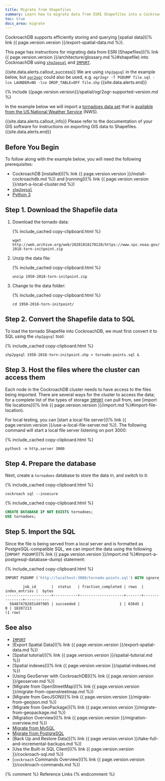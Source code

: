 ```yaml
---
title: Migrate from Shapefiles
summary: Learn how to migrate data from ESRI Shapefiles into a CockroachDB cluster.
toc: true
docs_area: migrate
---
```


CockroachDB supports efficiently storing and querying [spatial data]({% link {{ page.version.version }}/export-spatial-data.md %}).

This page has instructions for migrating data from ESRI [Shapefiles]({% link {{ page.version.version }}/architecture/glossary.md %}#shapefile) into CockroachDB using [`shp2pgsql`](https://manpages.debian.org/stretch/postgis/shp2pgsql.1.html) and [`IMPORT`][import].

{{site.data.alerts.callout_success}}
We are using `shp2pgsql` in the example below, but [`ogr2ogr`](https://gdal.org/programs/ogr2ogr.html) could also be used, e.g.
`ogr2ogr -f PGDUMP file.sql -lco LAUNDER=NO -lco DROP_TABLE=OFF file.shp`
{{site.data.alerts.end}}

{% include {{page.version.version}}/spatial/ogr2ogr-supported-version.md %}

In the example below we will import a [tornadoes data set](http://web.archive.org/web/20201018170120/https://www.spc.noaa.gov/gis/svrgis/zipped/1950-2018-torn-initpoint.zip) that is [available from the US National Weather Service](https://www.spc.noaa.gov/gis/svrgis/) (NWS).

{{site.data.alerts.callout_info}}
Please refer to the documentation of your GIS software for instructions on exporting GIS data to Shapefiles.
{{site.data.alerts.end}}

## Before You Begin

To follow along with the example below, you will need the following prerequisites:

- CockroachDB [installed]({% link {{ page.version.version }}/install-cockroachdb.md %}) and [running]({% link {{ page.version.version }}/start-a-local-cluster.md %})
- [`shp2pgsql`](https://manpages.debian.org/stretch/postgis/shp2pgsql.1.html)
- [Python 3](https://www.python.org)

## Step 1. Download the Shapefile data

1. Download the tornado data:

    {% include_cached copy-clipboard.html %}
    ~~~ shell
    wget http://web.archive.org/web/20201018170120/https://www.spc.noaa.gov/gis/svrgis/zipped/1950-2018-torn-initpoint.zip
    ~~~

1. Unzip the data file:

    {% include_cached copy-clipboard.html %}
    ~~~ shell
    unzip 1950-2018-torn-initpoint.zip
    ~~~

1. Change to the data folder:

    {% include_cached copy-clipboard.html %}
    ~~~ shell
    cd 1950-2018-torn-initpoint/
    ~~~

## Step 2. Convert the Shapefile data to SQL

To load the tornado Shapefile into CockroachDB, we must first convert it to SQL using the `shp2pgsql` tool:

{% include_cached copy-clipboard.html %}
~~~ shell
shp2pgsql 1950-2018-torn-initpoint.shp > tornado-points.sql &
~~~

## Step 3. Host the files where the cluster can access them

Each node in the CockroachDB cluster needs to have access to the files being imported. There are several ways for the cluster to access the data; for a complete list of the types of storage [`IMPORT`][import] can pull from, see [import file locations]({% link {{ page.version.version }}/import.md %}#import-file-location).

For local testing, you can [start a local file server]({% link {{ page.version.version }}/use-a-local-file-server.md %}). The following command will start a local file server listening on port 3000:

{% include_cached copy-clipboard.html %}
~~~ shell
python3 -m http.server 3000
~~~

## Step 4. Prepare the database

Next, create a `tornadoes` database to store the data in, and switch to it:

{% include_cached copy-clipboard.html %}
~~~ shell
cockroach sql --insecure
~~~

{% include_cached copy-clipboard.html %}
~~~ sql
CREATE DATABASE IF NOT EXISTS tornadoes;
USE tornadoes;
~~~

## Step 5. Import the SQL

Since the file is being served from a local server and is formatted as PostgreSQL-compatible SQL, we can import the data using the following [`IMPORT PGDUMP`]({% link {{ page.version.version }}/import.md %}#import-a-postgresql-database-dump) statement:

{% include_cached copy-clipboard.html %}
~~~ sql
IMPORT PGDUMP ('http://localhost:3000/tornado-points.sql') WITH ignore_unsupported_statements;
~~~

~~~
        job_id       |  status   | fraction_completed | rows  | index_entries |  bytes
---------------------+-----------+--------------------+-------+---------------+-----------
  584874782851497985 | succeeded |                  1 | 63645 |             0 | 18287213
(1 row)
~~~

## See also

- [`IMPORT`][import]
- [Export Spatial Data]({% link {{ page.version.version }}/export-spatial-data.md %})
- [Spatial tutorial]({% link {{ page.version.version }}/spatial-tutorial.md %})
- [Spatial indexes]({% link {{ page.version.version }}/spatial-indexes.md %})
- [Using GeoServer with CockroachDB]({% link {{ page.version.version }}/geoserver.md %})
- [Migrate from OpenStreetMap]({% link {{ page.version.version }}/migrate-from-openstreetmap.md %})
- [Migrate from GeoJSON]({% link {{ page.version.version }}/migrate-from-geojson.md %})
- [Migrate from GeoPackage]({% link {{ page.version.version }}/migrate-from-geopackage.md %})
- [Migration Overview]({% link {{ page.version.version }}/migration-overview.md %})
- [Migrate from MySQL][mysql]
- [Migrate from PostgreSQL][postgres]
- [Back Up and Restore Data]({% link {{ page.version.version }}/take-full-and-incremental-backups.md %})
- [Use the Built-in SQL Client]({% link {{ page.version.version }}/cockroach-sql.md %})
- [`cockroach` Commands Overview]({% link {{ page.version.version }}/cockroach-commands.md %})

{% comment %} Reference Links {% endcomment %}

[postgres]: migrate-from-postgres.html
[mysql]: migrate-from-mysql.html
[import]: import.html
